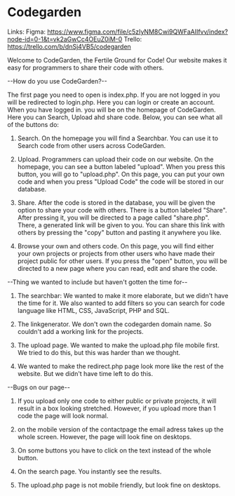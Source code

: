 # Codegarden

Links:
Figma: https://www.figma.com/file/c5zIyNM8Cwi9QWFaAIIfvv/index?node-id=0-1&t=vk2aGwCc4OEuZ0iM-0
Trello: https://trello.com/b/dnSj4VB5/codegarden

Welcome to CodeGarden, the Fertile Ground for Code! Our website makes it easy for programmers to share their code with others.


--How do you use CodeGarden?--

The first page you need to open is index.php. If you are not logged in you will be redirected to login.php. Here you can login or create an account. When you have logged in. you will be on the homepage of CodeGarden. Here you can Search, Upload ahd share code. Below, you can see what all of the buttons do:

1. Search. On the homepage you will find a Searchbar. You can use it to Search code from other users across CodeGarden. 

2. Upload. Programmers can upload their code on our website. On the homepage, you can see a button labeled "upload". When you press this button, you will go to "upload.php". On this page, you can put your own code and when you press "Upload Code" the code will be stored in our database.

3. Share. After the code is stored in the database, you will be given the option to share your code with others. There is a button labeled "Share". After pressing it, you will be directed to a page called "share.php". There, a generated link will be given to you. You can share this link with others by pressing the "copy" button and pasting it anywhere you like.

4. Browse your own and others code. On this page, you will find either your own projects or projects from other users who have made their project public for other users. If you press the "open" button, you will be directed to a new page where you can read, edit and share the code. 




--Thing we wanted to include but haven't gotten the time for--

1. The searchbar: We wanted to make it more elaborate, but we didn't have the time for it. We also wanted to add filters so you can search for code language like HTML, CSS, JavaScript, PHP and SQL.

2. The linkgenerator. We don't own the codegarden domain name. So couldn't add a working link for the projects.

3. The upload page. We wanted to make the upload.php file mobile first. We tried to do this, but this was harder than we thought. 

4. We wanted to make the redirect.php page look more like the rest of the website. But we didn't have time left to do this.



--Bugs on our page--

1. If you upload only one code to either public or private projects, it will result in a box looking stretched. However, if you upload more than 1 code the page will look normal.

2. on the mobile version of the contactpage the email adress takes up the whole screen. However, the page will look fine on desktops.

3. On some buttons you have to click on the text instead of the whole button.

4. On the search page. You instantly see the results. 

5. The upload.php page is not mobile friendly, but look fine on desktops.


